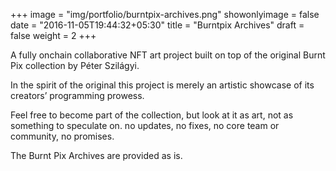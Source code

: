 +++
image = "img/portfolio/burntpix-archives.png"
showonlyimage = false
date = "2016-11-05T19:44:32+05:30"
title = "Burntpix Archives"
draft = false
weight = 2
+++

A fully onchain collaborative NFT art project built on top of the original  Burnt Pix collection by Péter Szilágyi. 

In the spirit of the original this project is merely an artistic showcase of its creators’ programming prowess. 

Feel free to become part of the collection, but look at it as art, not as something to speculate on. no updates, no fixes, no core team or community, no promises. 

The Burnt Pix Archives are provided as is.
